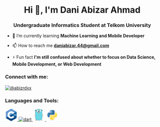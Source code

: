 <h1 align="center">Hi 👋, I'm Dani Abizar Ahmad</h1>
<h3 align="center">Undergraduate Informatics Student at Telkom University</h3>

- 🌱 I’m currently learning **Machine Learning and Mobile Developer**

- 📫 How to reach me **daniabizar.44@gmail.com**

- ⚡ Fun fact **I'm still confused about whether to focus on Data Science, Mobile Development, or Web Development**

<h3 align="left">Connect with me:</h3>
<p align="left">
<a href="https://instagram.com/@abizrdxx" target="blank"><img align="center" src="https://raw.githubusercontent.com/rahuldkjain/github-profile-readme-generator/master/src/images/icons/Social/instagram.svg" alt="@abizrdxx" height="30" width="40" /></a>
</p>

<h3 align="left">Languages and Tools:</h3>
<p align="left"> <a href="https://www.w3schools.com/cpp/" target="_blank" rel="noreferrer"> <img src="https://raw.githubusercontent.com/devicons/devicon/master/icons/cplusplus/cplusplus-original.svg" alt="cplusplus" width="40" height="40"/> </a> <a href="https://dart.dev" target="_blank" rel="noreferrer"> <img src="https://www.vectorlogo.zone/logos/dartlang/dartlang-icon.svg" alt="dart" width="40" height="40"/> </a> <a href="https://golang.org" target="_blank" rel="noreferrer"> <img src="https://raw.githubusercontent.com/devicons/devicon/master/icons/go/go-original.svg" alt="go" width="40" height="40"/> </a> <a href="https://www.python.org" target="_blank" rel="noreferrer"> <img src="https://raw.githubusercontent.com/devicons/devicon/master/icons/python/python-original.svg" alt="python" width="40" height="40"/> </a> </p>




